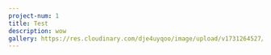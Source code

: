 ```yaml
---
project-num: 1
title: Test
description: wow
gallery: https://res.cloudinary.com/dje4uyqoo/image/upload/v1731264527/cld-sample-3.jpg
---
```

